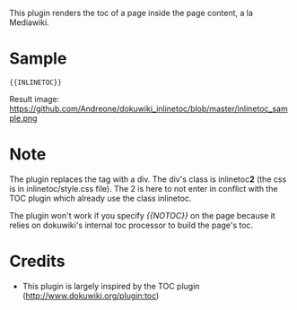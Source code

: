 This plugin renders the toc of a page inside the page content, a la Mediawiki.

# Sample
    {{INLINETOC}}
    
Result image: https://github.com/Andreone/dokuwiki_inlinetoc/blob/master/inlinetoc_sample.png

# Note
The plugin replaces the tag with a div. The div's class is inlinetoc**2** (the css is in inlinetoc/style.css file). The 2 is here to not enter in conflict with the TOC plugin which already use the class inlinetoc.

The plugin won't work if you specify _{{NOTOC}}_ on the page because it relies on dokuwiki's internal toc processor to build the page's toc. 

# Credits
* This plugin is largely inspired by the TOC plugin (http://www.dokuwiki.org/plugin:toc)
